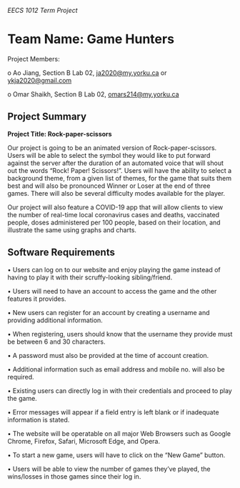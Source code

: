 *EECS 1012 Term Project*


# Team Name: Game Hunters


Project Members:

o	Ao Jiang, Section B Lab 02, ja2020@my.yorku.ca or ykja2020@gmail.com

o	Omar Shaikh, Section B Lab 02, omars214@my.yorku.ca

## Project Summary

										
**Project Title: Rock-paper-scissors**


Our project is going to be an animated version of Rock-paper-scissors. Users will be able to select the symbol they would like to put forward against the server after the duration of an automated voice that will shout out the words “Rock! Paper! Scissors!”. Users will have the ability to select a background theme, from a given list of themes, for the game that suits them best and will also be pronounced Winner or Loser at the end of three games. There will also be several difficulty modes available for the player.

Our project will also feature a COVID-19 app that will allow clients to view the number of real-time local coronavirus cases and deaths, vaccinated people, doses administered per 100 people, based on their location, and illustrate the same using graphs and charts.





## Software Requirements

•	Users can log on to our website and enjoy playing the game instead of having to play it with their scruffy-looking sibling/friend.

•	Users will need to have an account to access the game and the other features it provides.

•	New users can register for an account by creating a username and providing additional information.

•	When registering, users should know that the username they provide must be between 6 and 30 characters.

•	A password must also be provided at the time of account creation.

•	Additional information such as email address and mobile no. will also be required.

•	Existing users can directly log in with their credentials and proceed to play the game.

•	Error messages will appear if a field entry is left blank or if inadequate information is stated.

•	The website will be operatable on all major Web Browsers such as Google Chrome, Firefox, Safari, Microsoft Edge, and Opera.

•	To start a new game, users will have to click on the “New Game” button.

•	Users will be able to view the number of games they’ve played, the wins/losses in those games since their log in.


